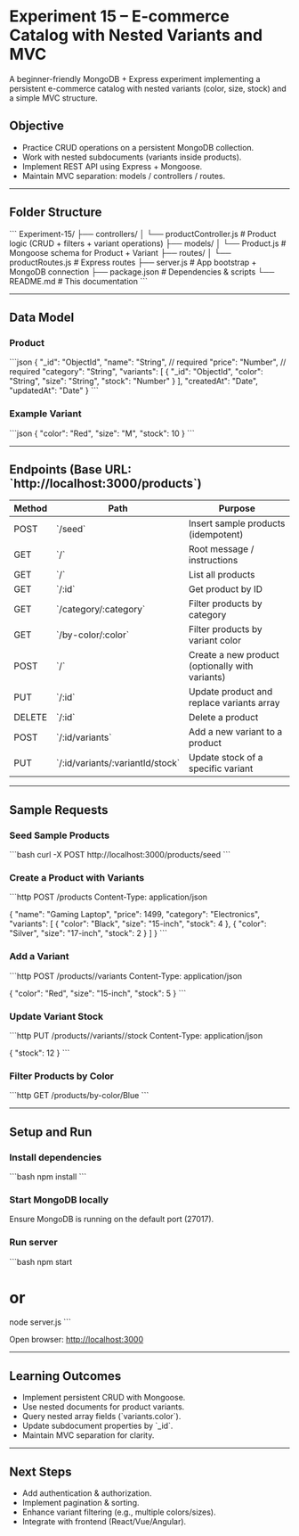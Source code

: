 # Experiment 15 – E-commerce Catalog with Nested Variants and MVC

A beginner-friendly MongoDB + Express experiment implementing a persistent e-commerce catalog with nested variants (color, size, stock) and a simple MVC structure.


## Objective

- Practice CRUD operations on a persistent MongoDB collection.
- Work with nested subdocuments (variants inside products).
- Implement REST API using Express + Mongoose.
- Maintain MVC separation: models / controllers / routes.

---

## Folder Structure

\`\`\`
Experiment-15/
├── controllers/
│   └── productController.js    # Product logic (CRUD + filters + variant operations)
├── models/
│   └── Product.js              # Mongoose schema for Product + Variant
├── routes/
│   └── productRoutes.js        # Express routes
├── server.js                   # App bootstrap + MongoDB connection
├── package.json                # Dependencies & scripts
└── README.md                   # This documentation
\`\`\`

---

## Data Model

### Product
\`\`\`json
{
  "_id": "ObjectId",
  "name": "String",       // required
  "price": "Number",      // required
  "category": "String",
  "variants": [
    { "_id": "ObjectId", "color": "String", "size": "String", "stock": "Number" }
  ],
  "createdAt": "Date",
  "updatedAt": "Date"
}
\`\`\`

### Example Variant
\`\`\`json
{ "color": "Red", "size": "M", "stock": 10 }
\`\`\`

---

## Endpoints (Base URL: \`http://localhost:3000/products\`)

| Method | Path                               | Purpose                                           |
|--------|------------------------------------|--------------------------------------------------|
| POST   | \`/seed\`                            | Insert sample products (idempotent)             |
| GET    | \`/\`                                | Root message / instructions                      |
| GET    | \`/\`                                | List all products                                |
| GET    | \`/:id\`                             | Get product by ID                                |
| GET    | \`/category/:category\`              | Filter products by category                      |
| GET    | \`/by-color/:color\`                 | Filter products by variant color                |
| POST   | \`/\`                                | Create a new product (optionally with variants) |
| PUT    | \`/:id\`                             | Update product and replace variants array       |
| DELETE | \`/:id\`                             | Delete a product                                 |
| POST   | \`/:id/variants\`                    | Add a new variant to a product                  |
| PUT    | \`/:id/variants/:variantId/stock\`  | Update stock of a specific variant              |

---

## Sample Requests

### Seed Sample Products
\`\`\`bash
curl -X POST http://localhost:3000/products/seed
\`\`\`

### Create a Product with Variants
\`\`\`http
POST /products
Content-Type: application/json

{
  "name": "Gaming Laptop",
  "price": 1499,
  "category": "Electronics",
  "variants": [
    { "color": "Black", "size": "15-inch", "stock": 4 },
    { "color": "Silver", "size": "17-inch", "stock": 2 }
  ]
}
\`\`\`

### Add a Variant
\`\`\`http
POST /products/<productId>/variants
Content-Type: application/json

{
  "color": "Red",
  "size": "15-inch",
  "stock": 5
}
\`\`\`

### Update Variant Stock
\`\`\`http
PUT /products/<productId>/variants/<variantId>/stock
Content-Type: application/json

{ "stock": 12 }
\`\`\`

### Filter Products by Color
\`\`\`http
GET /products/by-color/Blue
\`\`\`

---

## Setup and Run

### Install dependencies
\`\`\`bash
npm install
\`\`\`

### Start MongoDB locally
Ensure MongoDB is running on the default port (27017).

### Run server
\`\`\`bash
npm start
# or
node server.js
\`\`\`

Open browser: [http://localhost:3000](http://localhost:3000)

---

## Learning Outcomes

- Implement persistent CRUD with Mongoose.
- Use nested documents for product variants.
- Query nested array fields (\`variants.color\`).
- Update subdocument properties by \`_id\`.
- Maintain MVC separation for clarity.

---

## Next Steps

- Add authentication & authorization.
- Implement pagination & sorting.
- Enhance variant filtering (e.g., multiple colors/sizes).
- Integrate with frontend (React/Vue/Angular).
